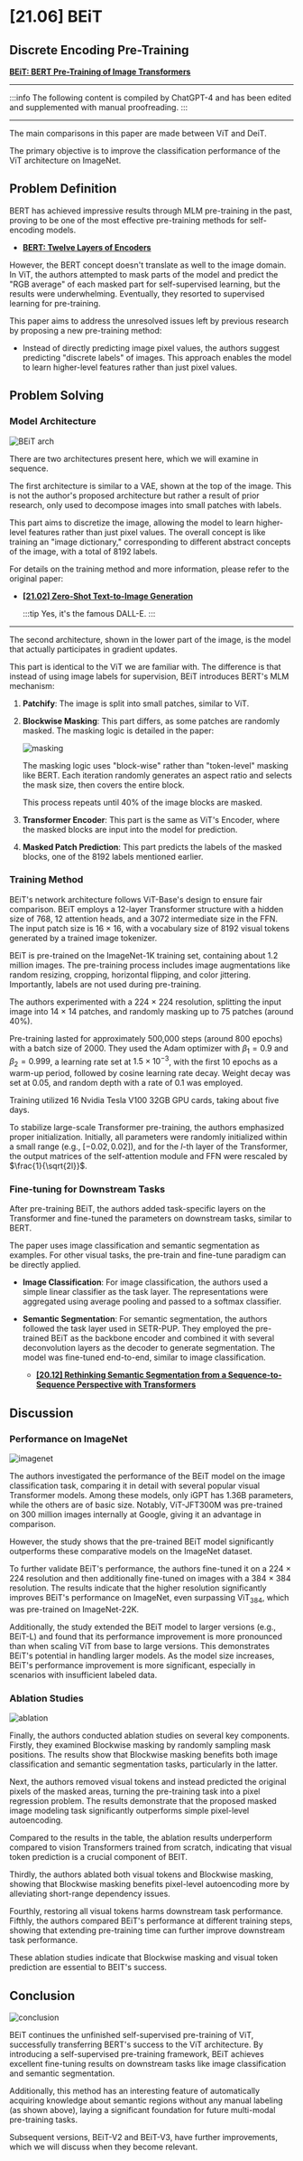 # [21.06] BEiT

## Discrete Encoding Pre-Training

[**BEiT: BERT Pre-Training of Image Transformers**](https://arxiv.org/abs/2106.08254)

---

:::info
The following content is compiled by ChatGPT-4 and has been edited and supplemented with manual proofreading.
:::

---

The main comparisons in this paper are made between ViT and DeiT.

The primary objective is to improve the classification performance of the ViT architecture on ImageNet.

## Problem Definition

BERT has achieved impressive results through MLM pre-training in the past, proving to be one of the most effective pre-training methods for self-encoding models.

- [**BERT: Twelve Layers of Encoders**](../language-model/1810-bert/index.md)

However, the BERT concept doesn't translate as well to the image domain. In ViT, the authors attempted to mask parts of the model and predict the "RGB average" of each masked part for self-supervised learning, but the results were underwhelming. Eventually, they resorted to supervised learning for pre-training.

This paper aims to address the unresolved issues left by previous research by proposing a new pre-training method:

- Instead of directly predicting image pixel values, the authors suggest predicting "discrete labels" of images. This approach enables the model to learn higher-level features rather than just pixel values.

## Problem Solving

### Model Architecture

![BEiT arch](./img/img1.jpg)

There are two architectures present here, which we will examine in sequence.

The first architecture is similar to a VAE, shown at the top of the image. This is not the author's proposed architecture but rather a result of prior research, only used to decompose images into small patches with labels.

This part aims to discretize the image, allowing the model to learn higher-level features rather than just pixel values. The overall concept is like training an "image dictionary," corresponding to different abstract concepts of the image, with a total of 8192 labels.

For details on the training method and more information, please refer to the original paper:

- [**[21.02] Zero-Shot Text-to-Image Generation**](https://arxiv.org/abs/2102.12092)

  :::tip
  Yes, it's the famous DALL-E.
  :::

---

The second architecture, shown in the lower part of the image, is the model that actually participates in gradient updates.

This part is identical to the ViT we are familiar with. The difference is that instead of using image labels for supervision, BEiT introduces BERT's MLM mechanism:

1. **Patchify**: The image is split into small patches, similar to ViT.
2. **Blockwise Masking**: This part differs, as some patches are randomly masked. The masking logic is detailed in the paper:

   ![masking](./img/img2.jpg)

   The masking logic uses "block-wise" rather than "token-level" masking like BERT. Each iteration randomly generates an aspect ratio and selects the mask size, then covers the entire block.

   This process repeats until 40% of the image blocks are masked.

3. **Transformer Encoder**: This part is the same as ViT's Encoder, where the masked blocks are input into the model for prediction.
4. **Masked Patch Prediction**: This part predicts the labels of the masked blocks, one of the 8192 labels mentioned earlier.

### Training Method

BEiT's network architecture follows ViT-Base's design to ensure fair comparison. BEiT employs a 12-layer Transformer structure with a hidden size of 768, 12 attention heads, and a 3072 intermediate size in the FFN. The input patch size is 16 × 16, with a vocabulary size of 8192 visual tokens generated by a trained image tokenizer.

BEiT is pre-trained on the ImageNet-1K training set, containing about 1.2 million images. The pre-training process includes image augmentations like random resizing, cropping, horizontal flipping, and color jittering. Importantly, labels are not used during pre-training.

The authors experimented with a 224 × 224 resolution, splitting the input image into 14 × 14 patches, and randomly masking up to 75 patches (around 40%).

Pre-training lasted for approximately 500,000 steps (around 800 epochs) with a batch size of 2000. They used the Adam optimizer with $\beta_1 = 0.9$ and $\beta_2 = 0.999$, a learning rate set at $1.5 \times 10^{-3}$, with the first 10 epochs as a warm-up period, followed by cosine learning rate decay. Weight decay was set at 0.05, and random depth with a rate of 0.1 was employed.

Training utilized 16 Nvidia Tesla V100 32GB GPU cards, taking about five days.

To stabilize large-scale Transformer pre-training, the authors emphasized proper initialization. Initially, all parameters were randomly initialized within a small range (e.g., $[-0.02, 0.02]$), and for the $l$-th layer of the Transformer, the output matrices of the self-attention module and FFN were rescaled by $\frac{1}{\sqrt{2l}}$.

### Fine-tuning for Downstream Tasks

After pre-training BEiT, the authors added task-specific layers on the Transformer and fine-tuned the parameters on downstream tasks, similar to BERT.

The paper uses image classification and semantic segmentation as examples. For other visual tasks, the pre-train and fine-tune paradigm can be directly applied.

- **Image Classification**: For image classification, the authors used a simple linear classifier as the task layer. The representations were aggregated using average pooling and passed to a softmax classifier.
- **Semantic Segmentation**: For semantic segmentation, the authors followed the task layer used in SETR-PUP. They employed the pre-trained BEiT as the backbone encoder and combined it with several deconvolution layers as the decoder to generate segmentation. The model was fine-tuned end-to-end, similar to image classification.

  - [**[20.12] Rethinking Semantic Segmentation from a Sequence-to-Sequence Perspective with Transformers**](https://arxiv.org/abs/2012.15840)

## Discussion

### Performance on ImageNet

![imagenet](./img/img3.jpg)

The authors investigated the performance of the BEiT model on the image classification task, comparing it in detail with several popular visual Transformer models. Among these models, only iGPT has 1.36B parameters, while the others are of basic size. Notably, ViT-JFT300M was pre-trained on 300 million images internally at Google, giving it an advantage in comparison.

However, the study shows that the pre-trained BEiT model significantly outperforms these comparative models on the ImageNet dataset.

To further validate BEiT's performance, the authors fine-tuned it on a 224 × 224 resolution and then additionally fine-tuned on images with a 384 × 384 resolution. The results indicate that the higher resolution significantly improves BEiT's performance on ImageNet, even surpassing $\text{ViT}_{384}$, which was pre-trained on ImageNet-22K.

Additionally, the study extended the BEiT model to larger versions (e.g., BEiT-L) and found that its performance improvement is more pronounced than when scaling ViT from base to large versions. This demonstrates BEiT's potential in handling larger models. As the model size increases, BEiT's performance improvement is more significant, especially in scenarios with insufficient labeled data.

### Ablation Studies

![ablation](./img/img4.jpg)

Finally, the authors conducted ablation studies on several key components. Firstly, they examined Blockwise masking by randomly sampling mask positions. The results show that Blockwise masking benefits both image classification and semantic segmentation tasks, particularly in the latter.

Next, the authors removed visual tokens and instead predicted the original pixels of the masked areas, turning the pre-training task into a pixel regression problem. The results demonstrate that the proposed masked image modeling task significantly outperforms simple pixel-level autoencoding.

Compared to the results in the table, the ablation results underperform compared to vision Transformers trained from scratch, indicating that visual token prediction is a crucial component of BEIT.

Thirdly, the authors ablated both visual tokens and Blockwise masking, showing that Blockwise masking benefits pixel-level autoencoding more by alleviating short-range dependency issues.

Fourthly, restoring all visual tokens harms downstream task performance. Fifthly, the authors compared BEiT's performance at different training steps, showing that extending pre-training time can further improve downstream task performance.

These ablation studies indicate that Blockwise masking and visual token prediction are essential to BEIT's success.

## Conclusion

![conclusion](./img/img5.jpg)

BEiT continues the unfinished self-supervised pre-training of ViT, successfully transferring BERT's success to the ViT architecture. By introducing a self-supervised pre-training framework, BEiT achieves excellent fine-tuning results on downstream tasks like image classification and semantic segmentation.

Additionally, this method has an interesting feature of automatically acquiring knowledge about semantic regions without any manual labeling (as shown above), laying a significant foundation for future multi-modal pre-training tasks.

Subsequent versions, BEiT-V2 and BEiT-V3, have further improvements, which we will discuss when they become relevant.
